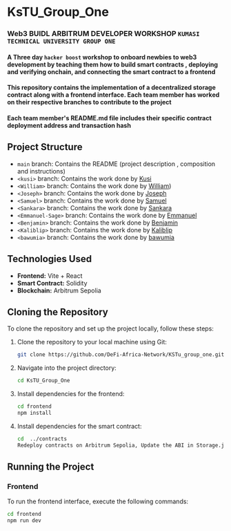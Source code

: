 # KsTU_Group_One 

### Web3 BUIDL ARBITRUM DEVELOPER WORKSHOP `KUMASI TECHNICAL UNIVERSITY GROUP ONE`

#### A Three day `hacker boost`  workshop to onboard newbies to web3 development by teaching them how to build smart contracts , deploying and verifying onchain, and connecting the smart contract to a frontend

#### This repository contains the implementation of a decentralized storage contract along with a frontend interface. Each team member has worked on their respective branches to contribute to the project

#### Each team member's README.md file includes their specific contract deployment address  and transaction hash 

## Project Structure

- `main` branch: Contains the README (project description , composition  and instructions)
- `<kusi>` branch: Contains the work done by [Kusi](https://github.com/elytguru)
- `<William>` branch: Contains the work done by [William](https://github.com/Willizberc))
- `<Joseph>` branch: Contains the work done by [Joseph](https://github.com/Yevugah)
- `<Samuel>` branch: Contains the work done by [Samuel](https://github.com/SamuelAntwi0547)
- `<Sankara>` branch: Contains the work done by [Sankara](https://github.com/Skay233)
- `<Emmanuel-Sage>` branch: Contains the work done by [Emmanuel](https://github.com/SageAidoo)
- `<Benjamin>` branch: Contains the work done by [Benjamin](https://github.com/OwusuBenjamin123)
- `<Kaliblip>` branch: Contains the work done by [Kaliblip](https://github.com/KaliBlip)
- `<bawumia>` branch: Contains the work done by [bawumia](https://github.com/BawumiaSALAM)

## Technologies Used

- **Frontend:** Vite + React
- **Smart Contract:** Solidity
- **Blockchain:**  Arbitrum Sepolia

## Cloning the Repository

To clone the repository and set up the project locally, follow these steps:

1. Clone the repository to your local machine using Git:

    ```bash
    git clone https://github.com/DeFi-Africa-Network/KSTu_group_one.git
    ```

2. Navigate into the project directory:

    ```bash
    cd KsTU_Group_One
    ```

3. Install dependencies for the frontend:

    ```bash
    cd frontend
    npm install
    ```

4. Install dependencies for the smart contract:

    ```bash
    cd  ../contracts
    Redeploy contracts on Arbitrum Sepolia, Update the ABI in Storage.json and contract address accordingly
    ```

## Running the Project

### Frontend

To run the frontend interface, execute the following commands:

```bash
cd frontend
npm run dev
